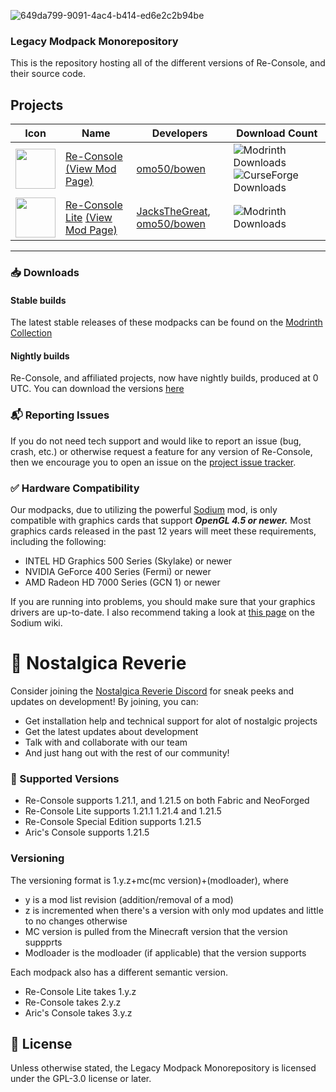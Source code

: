 ![649da799-9091-4ac4-b414-ed6e2c2b94be](https://github.com/user-attachments/assets/ab1cb580-c656-4eaa-a7b9-01e4fb28d526)



### Legacy Modpack Monorepository
This is the repository hosting all of the different versions of Re-Console, and their source code.

## Projects

|                                                            Icon                                                            | Name                                                                                                                           | Developers                                                                                 | Download Count                                                                                                                                                                                                 |
|:--------------------------------------------------------------------------------------------------------------------------:|--------------------------------------------------------------------------------------------------------------------------------|--------------------------------------------------------------------------------------------|----------------------------------------------------------------------------------------------------------------------------------------------------------------------------------------------------------------|
| <img src="https://cdn.modrinth.com/data/g9O0WaGR/ddcf785514b663b5ad8fe00f248df567ce873f94_96.webp" width="64" height="64"> | [Re-Console](/versions/vanilla/src/re-console) [(View Mod Page)](https://modrinth.com/modpack/legacy-minecraft)                | [omo50/bowen](https://github.com/omo50)                                                    | ![Modrinth Downloads](https://img.shields.io/modrinth/dt/legacy-minecraft?logo=Modrinth&label=Downloads) ![CurseForge Downloads](https://img.shields.io/curseforge/dt/1066411?logo=CurseForge&label=Downloads) |
| <img src="https://cdn.modrinth.com/data/i39v5M7t/c66a3b878466592882847100e72fa95a82bc6c2b_96.webp" width="64" height="64"> | [Re-Console Lite](/versions/vanilla/src/re-console-lite) [(View Mod Page)](https://modrinth.com/modpack/legacy-minecraft-lite) | [JacksTheGreat](https://github.com/JacksTheGreat), [omo50/bowen](https://github.com/omo50) | ![Modrinth Downloads](https://img.shields.io/modrinth/dt/legacy-minecraft-lite?logo=Modrinth&label=Downloads)                                                                                                  |

---

### 📥 Downloads

#### Stable builds

The latest stable releases of these modpacks can be found on the [Modrinth Collection](https://modrinth.com/collection/sgxcMC60)

#### Nightly builds

Re-Console, and affiliated projects, now have nightly builds, produced at 0 UTC. You can download the versions [here](https://github.com/ViolaFlower/Re-Console-Monorepository/actions)

### 📬 Reporting Issues

If you do not need tech support and would like to report an issue (bug, crash, etc.) or otherwise request a feature for any version of Re-Console, then we encourage you to open an issue on the
[project issue tracker](https://github.com/ViolaFlower/Re-Console-Monorepository/issues).

### ✅ Hardware Compatibility
Our modpacks, due to utilizing the powerful [Sodium](https://modrinth.com/mod/sodium) mod, is only compatible with graphics cards that support ***OpenGL 4.5 or newer.***
Most graphics cards released in the past 12 years will meet these requirements, including the following:

  -  INTEL HD Graphics 500 Series (Skylake) or newer
  -  NVIDIA GeForce 400 Series (Fermi) or newer
  -  AMD Radeon HD 7000 Series (GCN 1) or newer

If you are running into problems, you should make sure that your graphics drivers are up-to-date. I also recommend taking a look at [this page](https://github.com/CaffeineMC/sodium/wiki/Driver-Compatibility) on the Sodium wiki.

# 💬 Nostalgica Reverie
Consider joining the [Nostalgica Reverie Discord](https://discord.gg/6pRkrYxbGW) for sneak peeks and updates on development! By joining, you can:
- Get installation help and technical support for alot of nostalgic projects
- Get the latest updates about development
- Talk with and collaborate with our team
- And just hang out with the rest of our community!

### 📝 Supported Versions
- Re-Console supports 1.21.1, and 1.21.5 on both Fabric and NeoForged
- Re-Console Lite supports 1.21.1 1.21.4 and 1.21.5
- Re-Console Special Edition supports 1.21.5
- Aric's Console supports 1.21.5

### Versioning
The versioning format is 1.y.z+mc(mc version)+(modloader), where

- y is a mod list revision (addition/removal of a mod)
- z is incremented when there's a version with only mod updates and little to no changes otherwise
- MC version is pulled from the Minecraft version that the version suppprts
- Modloader is the modloader (if applicable) that the version supports

Each modpack also has a different semantic version.
- Re-Console Lite takes 1.y.z
- Re-Console takes 2.y.z
- Aric's Console takes 3.y.z


## 📜 License
Unless otherwise stated, the Legacy Modpack Monorepository is licensed under the GPL-3.0 license or later.
